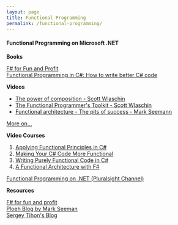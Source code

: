 ```yaml
---
layout: page
title: Functional Programming
permalink: /functional-programming/
---
```

#### Functional Programming on Microsoft .NET

**Books**

[F# for Fun and Profit](https://fsharpforfunandprofit.com/books/)  
[Functional Programming in C#: How to write better C# code](https://learning.oreilly.com/library/view/functional-programming-in/9781617293955/)

**Videos**

- [The power of composition - Scott Wlaschin](https://www.youtube.com/watch?v=oquuPOkz8xo&list=PLwCc4eC3nGb8UT53UKSv92Y76Y-HFLcVo&index=13)
- [The Functional Programmer's Toolkit - Scott Wlaschin](https://www.youtube.com/watch?v=Nrp_LZ-XGsY&list=PLwCc4eC3nGb8UT53UKSv92Y76Y-HFLcVo&index=14)
- [Functional architecture - The pits of success - Mark Seemann](https://www.youtube.com/watch?v=US8QG9I1XW0&list=PLwCc4eC3nGb8UT53UKSv92Y76Y-HFLcVo&index=7)

[More on...](https://www.youtube.com/playlist?list=PLwCc4eC3nGb8UT53UKSv92Y76Y-HFLcVo)

**Video Courses**

1. [Applying Functional Principles in C#](https://app.pluralsight.com/library/courses/csharp-applying-functional-principles/table-of-contents)
2. [Making Your C# Code More Functional](https://app.pluralsight.com/library/courses/making-functional-csharp/table-of-contents)
3. [Writing Purely Functional Code in C#](https://app.pluralsight.com/library/courses/writing-purely-functional-code-csharp/table-of-contents)
4. [A Functional Architecture with F#](https://app.pluralsight.com/library/courses/functional-architecture-fsharp/table-of-contents)

[Functional Programming on .NET (Pluralsight Channel)](https://app.pluralsight.com/channels/details/ba2fcfda-b1b1-4511-94a1-733daad9ced8?s=1)

**Resources**

[F# for fun and profit](https://fsharpforfunandprofit.com/)  
[Ploeh Blog by Mark Seeman](https://blog.ploeh.dk/)  
[Sergey Tihon's Blog](https://sergeytihon.com/)